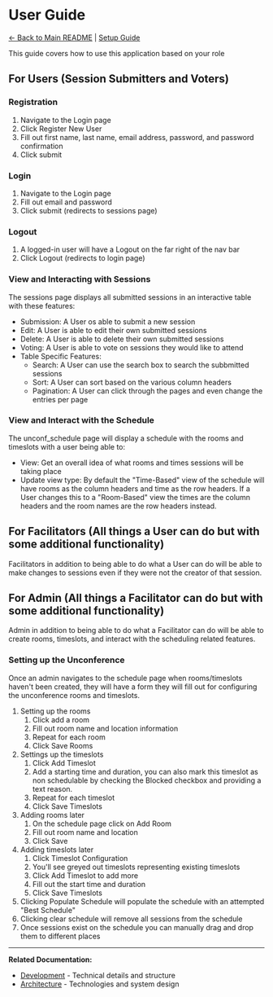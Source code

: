 # User Guide

[<- Back to Main README](../README.md) | [Setup Guide](SETUP.md)

This guide covers how to use this application based on your role

## For Users (Session Submitters and Voters)

### Registration

1. Navigate to the Login page
2. Click Register New User
3. Fill out first name, last name, email address, password, and password confirmation
4. Click submit

### Login

1. Navigate to the Login page
2. Fill out email and password
3. Click submit (redirects to sessions page)

### Logout

1. A logged-in user will have a Logout on the far right of the nav bar
2. Click Logout (redirects to login page)

### View and Interacting with Sessions

The sessions page displays all submitted sessions in an interactive table with these features:

- Submission: A User os able to submit a new session
- Edit: A User is able to edit their own submitted sessions
- Delete: A User is able to delete their own submitted sessions
- Voting: A User is able to vote on sessions they would like to attend
- Table Specific Features:
    - Search: A User can use the search box to search the subbmitted sessions
    - Sort: A User can sort based on the various column headers
    - Pagination: A User can click through the pages and even change the entries per page

### View and Interact with the Schedule

The unconf_schedule page will display a schedule with the rooms and timeslots with a user being able to:

- View: Get an overall idea of what rooms and times sessions will be taking place
- Update view type: By default the "Time-Based" view of the schedule will have rooms as the column headers and time as
  the row headers. If a User changes this to a "Room-Based" view the times are the column headers and the room names are
  the row headers instead.

## For Facilitators (All things a User can do but with some additional functionality)

Facilitators in addition to being able to do what a User can do will be able to make changes to sessions even if they
were not the creator of that session.

## For Admin (All things a Facilitator can do but with some additional functionality)

Admin in addition to being able to do what a Facilitator can do will be able to create rooms, timeslots, and interact
with the scheduling related features.

### Setting up the Unconference

Once an admin navigates to the schedule page when rooms/timeslots haven't been created, they will have a form they will
fill out for configuring the unconference rooms and timeslots.

1. Setting up the rooms
    1. Click add a room
    2. Fill out room name and location information
    3. Repeat for each room
    4. Click Save Rooms
2. Settings up the timeslots
    1. Click Add Timeslot
    2. Add a starting time and duration, you can also mark this timeslot as non schedulable by checking the Blocked
       checkbox and providing a text reason.
    3. Repeat for each timeslot
    4. Click Save Timeslots
3. Adding rooms later
    1. On the schedule page click on Add Room
    2. Fill out room name and location
    3. Click Save
4. Adding timeslots later
    1. Click Timeslot Configuration
    2. You'll see greyed out timeslots representing existing timeslots
    3. Click Add Timeslot to add more
    4. Fill out the start time and duration
    5. Click Save Timeslots
5. Clicking Populate Schedule will populate the schedule with an attempted "Best Schedule"
6. Clicking clear schedule will remove all sessions from the schedule
7. Once sessions exist on the schedule you can manually drag and drop them to different places

---

**Related Documentation:**

- [Development](DEVELOPMENT.md) - Technical details and structure
- [Architecture](ARCHITECTURE.md) - Technologies and system design